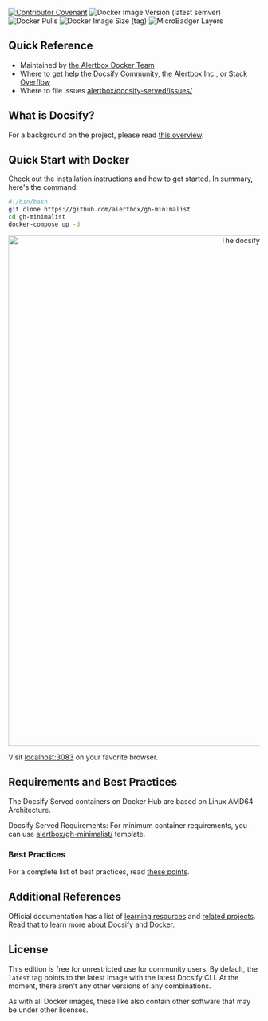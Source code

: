 [![Contributor Covenant](https://img.shields.io/badge/Contributor%20Covenant-v1.4%20adopted-ff69b4.svg)](CODE_OF_CONDUCT.md)
![Docker Image Version (latest semver)](https://img.shields.io/docker/v/alertbox/docsify-served?sort=semver)
![Docker Pulls](https://img.shields.io/docker/pulls/alertbox/docsify-served)
![Docker Image Size (tag)](https://img.shields.io/docker/image-size/alertbox/docsify-served/latest)
![MicroBadger Layers](https://img.shields.io/microbadger/layers/alertbox/docsify-served)

## Quick Reference

- Maintained by [the Alertbox Docker Team](https://alertbox.github.io/docsify-served/)
- Where to get help [the Docsify Community](https://discord.gg/3NwKFyR/), [the Alertbox Inc.](https://alertbox.github.io/docsify-served/#/?id=welcome), or [Stack Overflow](https://stackoverflow.com/questions/tagged/docsify)
- Where to file issues [alertbox/docsify-served/issues/](https://github.com/alertbox/docsify-served/issues/)

## What is Docsify?

For a background on the project, please read [this overview](https://alertbox.github.io/docsify-served/#/references).

## Quick Start with Docker

Check out the installation instructions and how to get started. In summary, here's the command:

```bash
#!/bin/bash
git clone https://github.com/alertbox/gh-minimalist
cd gh-minimalist
docker-compose up -d
```

<p align="center">
  <img alt="The docsify served in action" src="https://user-images.githubusercontent.com/958227/83914273-911ccd80-a78e-11ea-8958-90f5164782fd.png" width="1024">
</p>

Visit [localhost:3083](https://localhost:3083) on your favorite browser.

## Requirements and Best Practices

The Docsify Served containers on Docker Hub are based on Linux AMD64 Architecture.

Docsify Served Requirements: For minimum container requirements, you can use [alertbox/gh-minimalist/](https://github.com/alertbox/gh-minimalist/generate/) template.

### Best Practices

For a complete list of best practices, read [these points](https://alertbox.github.io/docsify-served/#/best-practices).

## Additional References

Official documentation has a list of [learning resources](https://alertbox.github.io/docsify-served/#/references?id=learning-resources) and [related projects](https://alertbox.github.io/docsify-served/#/references?id=related-projects). Read that to learn more about Docsify and Docker.

## License

This edition is free for unrestricted use for community users. By default, the `latest` tag points to the latest Image with the latest Docsify CLI. At the moment, there aren't any other versions of any combinations.

As with all Docker images, these like also contain other software that may be under other licenses.
